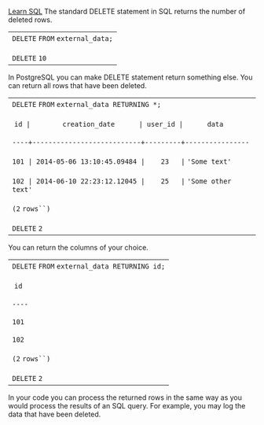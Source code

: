 [Learn SQL](https://learnsql.com/blog/postgresql-delete-returning/)
The standard DELETE statement in SQL returns the number of deleted rows.

|                                                       |
| ----------------------------------------------------- |
| `DELETE` `FROM` `external_data;`<br><br>`DELETE` `10` |

In PostgreSQL you can make DELETE statement return something else. You can return all rows that have been deleted.

|                                                                                                                                                                                                                                                                                                                                                                                 |
| ------------------------------------------------------------------------------------------------------------------------------------------------------------------------------------------------------------------------------------------------------------------------------------------------------------------------------------------------------------------------------- |
| `DELETE` `FROM` `external_data RETURNING *;`<br><br> `id \|        creation_date      \| user_id \|      data`<br><br>`----+---------------------------+---------+----------------`<br><br>`101 \| 2014-05-06 13:10:45.09484 \|    23   \|` `'Some text'`<br><br>`102 \| 2014-06-10 22:23:12.12045 \|    25   \|` `'Some other text'`<br><br>`(2` `rows``)`<br><br>`DELETE` `2` |

You can return the columns of your choice.

|                                                                                                                                              |
| -------------------------------------------------------------------------------------------------------------------------------------------- |
| `DELETE` `FROM` `external_data RETURNING id;`<br><br> `id`<br><br>`----`<br><br>`101`<br><br>`102`<br><br>`(2` `rows``)`<br><br>`DELETE` `2` |

In your code you can process the returned rows in the same way as you would process the results of an SQL query. For example, you may log the data that have been deleted.